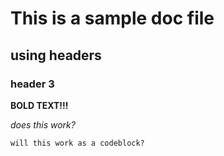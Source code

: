 # This is a sample doc file
## using headers
### header 3

**BOLD TEXT!!!**

*does this work?*

```
will this work as a codeblock?
```
